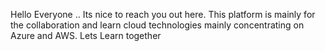 Hello Everyone .. Its nice to reach you out here. This platform is mainly for the collaboration and learn cloud technologies mainly concentrating on Azure and AWS.
Lets Learn together
